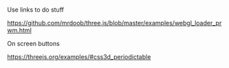 #


Use links to do stuff

https://github.com/mrdoob/three.js/blob/master/examples/webgl_loader_prwm.html

On screen buttons

https://threejs.org/examples/#css3d_periodictable